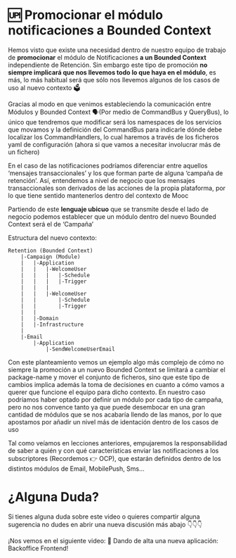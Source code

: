 🆙 Promocionar el módulo notificaciones a Bounded Context
==========================================================

Hemos visto que existe una necesidad dentro de nuestro equipo de trabajo de **promocionar** el módulo de Notificaciones **a un Bounded Context** independiente de Retención. Sin embargo este tipo de promoción **no siempre implicará que nos llevemos todo lo que haya en el módulo**, es más, lo más habitual será que sólo nos llevemos algunos de los casos de uso al nuevo contexto 🗳

Gracias al modo en que venimos estableciendo la comunicación entre Módulos y Bounded Context 🗣(Por medio de CommandBus y QueryBus), lo único que tendremos que modificar será los namespaces de los servicios que movamos y la definición del CommandBus para indicarle dónde debe localizar los CommandHandlers, lo cual haremos a través de los ficheros yaml de configuración (ahora si que vamos a necesitar involucrar más de un fichero)

En el caso de las notificaciones podríamos diferenciar entre aquellos ‘mensajes transaccionales’ y los que forman parte de alguna ‘campaña de retención’. Así, entendemos a nivel de negocio que los mensajes transaccionales son derivados de las acciones de la propia plataforma, por lo que tiene sentido mantenerlos dentro del contexto de Mooc

Partiendo de este **lenguaje ubicuo** que se transmite desde el lado de negocio podemos establecer que un módulo dentro del nuevo Bounded Context será el de ‘Campaña’

Estructura del nuevo contexto:

    Retention (Bounded Context)
        |-Campaign (Module)
        |   |-Application
        |   |   |-WelcomeUser
        |   |   |   |-Schedule
        |   |   |   |-Trigger
        |   |   |     
        |   |   |-WelcomeUser
        |   |       |-Schedule
        |   |       |-Trigger        
        |   |
        |   |-Domain
        |   |-Infrastructure
        |
        |-Email
            |-Application
                |-SendWelcomeUserEmail


Con este planteamiento vemos un ejemplo algo más complejo de cómo no siempre la promoción a un nuevo Bounded Context se limitará a cambiar el package-name y mover el conjunto de ficheros, sino que este tipo de cambios implica además la toma de decisiones en cuanto a cómo vamos a querer que funcione el equipo para dicho contexto. En nuestro caso podríamos haber optado por definir un módulo por cada tipo de campaña, pero no nos convence tanto ya que puede desembocar en una gran cantidad de módulos que se nos acabaría llendo de las manos, por lo que apostamos por añadir un nivel más de identación dentro de los casos de uso

Tal como veíamos en lecciones anteriores, empujaremos la responsabilidad de saber a quién y con qué características enviar las notificaciones a los subscriptores (Recordemos 👉 OCP), que estarán definidos dentro de los distintos módulos de Email, MobilePush, Sms…

¿Alguna Duda?
=============

Si tienes alguna duda sobre este video o quieres compartir alguna sugerencia no dudes en abrir una nueva discusión más abajo 👇👇👇

¡Nos vemos en el siguiente video: 🐣 Dando de alta una nueva aplicación: Backoffice Frontend!